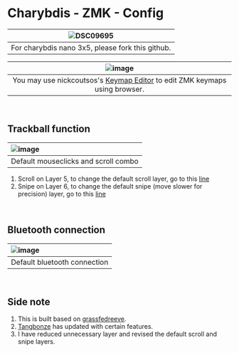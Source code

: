 # Charybdis - ZMK - Config


|![DSC09695](https://github.com/superxc3/zmk-config-charybdis_nano/assets/79617315/9ba9cfbd-cc29-4678-83e3-f499a401b5f7)|
|:--:|
|For charybdis nano 3x5, please fork this github.|

|![image](https://github.com/superxc3/zmk-config-charybdis_nano/assets/79617315/2c3e647a-d1d5-4919-812e-dedd7e7075d8)|
|:--:|
|You may use nickcoutsos's [Keymap Editor](https://nickcoutsos.github.io/keymap-editor/) to edit ZMK keymaps using browser. |

<br>

## Trackball function

|![image](https://github.com/superxc3/zmk-config-charybdis_nano/assets/79617315/e0165ade-d2d7-4b11-ab9d-1bb44d31896d)|
|:--|
| Default mouseclicks and scroll combo |

1. Scroll on Layer 5, to change the default scroll layer, go to this [line](https://github.com/superxc3/zmk-config-charybdis_nano/blob/9bfd03ef721dab9a8e3f21a3535fabae094affd0/config/boards/shields/charybdis/charybdis_right.overlay#L61C1-L61C29)
2. Snipe on Layer 6, to change the default snipe (move slower for precision) layer, go to this [line](https://github.com/superxc3/zmk-config-charybdis_nano/blob/9bfd03ef721dab9a8e3f21a3535fabae094affd0/config/boards/shields/charybdis/charybdis_right.overlay#L62)

<br>

## Bluetooth connection

|![image](https://github.com/superxc3/zmk-config-charybdis_nano/assets/79617315/7870e72e-da36-47e3-9f45-4b0f3f01050d)|
|:--|
| Default bluetooth connection |

<br>

## Side note
1. This is built based on [grassfedreeve](https://github.com/grassfedreeve/Charybdis-ZMK-Config).
2. [Tangbonze](https://github.com/tangbonze/zmk-config-charybdis_nano) has updated with certain features.
3. I have reduced unnecessary layer and revised the default scroll and snipe layers. 
